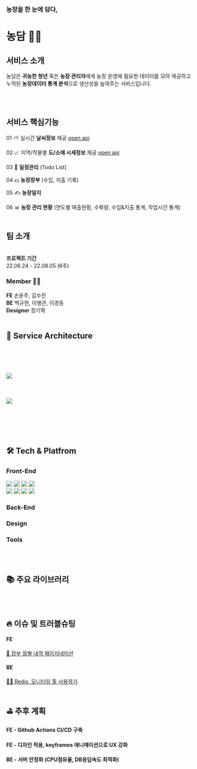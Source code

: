 <h3>농장을 한 눈에 담다,</h3>
<h1>농담 🧑‍🌾</h1>

<h2>서비스 소개</h2>

<span>농담은 <strong>귀농한 청년</strong> 혹은 <strong>농장 관리자</strong>에게 
농장 운영에 필요한 데이터를 모아 제공하고 <br/>
누적된 <strong>농장데이터 통계 분석</strong>으로 생산성을 높여주는 서비스입니다.</span>

<br/><br/>

<h2>서비스 핵심기능</h2>

01  ⛅️ 실시간 <strong> 날씨정보</strong> 제공 [open api](https://openweathermap.org/api/one-call-api)

02   📈 지역/작물별  <strong>도/소매 시세정보</strong> 제공 [open api](https://www.kamis.or.kr/customer/reference/openapi_list.do?action=detail&boardno=2)

03  📆 <strong>일정관리</strong> (Todo List) 

04 💵 <strong>농장장부</strong> (수입, 지출 기록)

05   ✍️ <strong>농장일지</strong>

06 📊 <strong>농장 관리 현황</strong> (연도별 매출현황, 수확량, 수입&지출 통계, 작업시간 통계)
<br/><br/>
<h2>팀 소개</h2>
<br/>
<strong>프로젝트 기간</strong> <br/> 22.06.24 - 22.08.05 (6주)


<h3>Member 🧑‍💻 </h3>
	
<strong>FE</strong> 	손윤주, 김수진	<br/>
<strong>BE</strong> 	백규현, 이병관, 이경동<br/>
<strong>Designer</strong>	정기혁	
<br/><br/>

<h2>🩻 Service Architecture</h2>
<br/><br/><br/><br/>
<a href='https://ifh.cc/v-8HHVWl' target='_blank'><img src='https://ifh.cc/g/8HHVWl.png' border='0'></a>
<br/><br/><br/><br/>
<a href='https://ifh.cc/v-fcFoq6' target='_blank'><img src='https://ifh.cc/g/fcFoq6.jpg' border='0'></a>

<br/><br/><br/><br/>
<h2>🛠 Tech & Platfrom</h2>

<h3>Front-End </h3>
<div>
<img src="https://img.shields.io/badge/react-61DAFB?style=for-the-badge&logo=react&logoColor=black"> 
<img src="https://img.shields.io/badge/React Router-CA4245?style=for-the-badge&logo=React Router&logoColor=white">
<img src="https://img.shields.io/badge/JavaScript-F7DF1E?style=for-the-badge&logo=JavaScript&logoColor=black"> 
<img src="https://img.shields.io/badge/redux-764ABC?style=for-the-badge&logo=redux&logoColor=white"> 
</div>

<div>
<img src="https://img.shields.io/badge/styled-components-DB7093?style=for-the-badge&logo=styled-components&logoColor=white"> 
<img src="https://img.shields.io/badge/html-E34F26?style=for-the-badge&logo=html&logoColor=white"> 
<img src="https://img.shields.io/badge/css-1572B6?style=for-the-badge&logo=css&logoColor=white"> 
<img src="https://img.shields.io/badge/Amazon S3-569A31?style=for-the-badge&logo=Amazon S3&logoColor=white"> 	
</div>
<h3>Back-End </h3>
<h3>Design </h3>
<h3>Tools</h3>

<br/><br/>
<h2>📚 주요 라이브러리</h2>

<br/><br/>
<h2>🔥 이슈 및 트러블슈팅</h2>
<h4>FE</h4>
 <a href="https://rumbling-dentist-55b.notion.site/6f31e9608c1f4bc4a791eb850e4d8dca" > 📒 장부 월별 내역 페이지네이션</a><br/>
 <h4>BE</h4>
<a href="https://elegant-burglar-a24.notion.site/BackEnd-TroubleShooting-56f5d95764af4b80a9818352013cc307"> 👨‍🔧 Redis, 모니터링 툴 사용하기</a>
<br/><br/>
<h2>⛳️ 추후 계획</h2>
<h4>FE - Github Actions CI/CD 구축</h4>
<h4>FE - 디자인 적용, keyframes 애니메이션으로 UX 강화</h4>
<h4>BE - 서버 안정화 (CPU점유율, DB응답속도 최적화)</h4>
